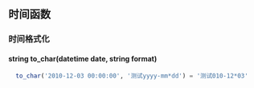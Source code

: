 ## 时间函数

### 时间格式化

#### string to_char(datetime date, string format)

``` sql
  to_char('2010-12-03 00:00:00', '测试yyyy-mm*dd') = '测试010-12*03'
```
